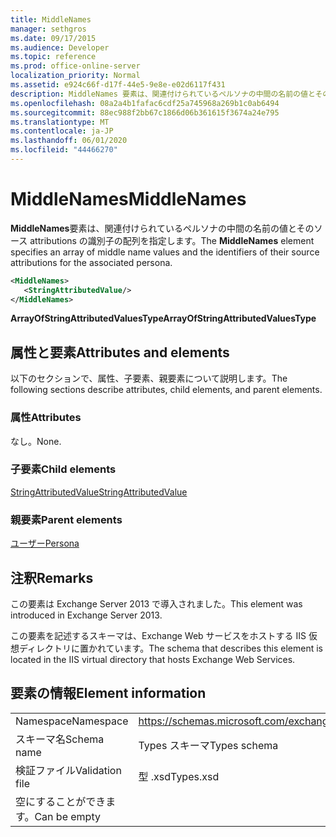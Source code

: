 ```yaml
---
title: MiddleNames
manager: sethgros
ms.date: 09/17/2015
ms.audience: Developer
ms.topic: reference
ms.prod: office-online-server
localization_priority: Normal
ms.assetid: e924c66f-d17f-44e5-9e8e-e02d6117f431
description: MiddleNames 要素は、関連付けられているペルソナの中間の名前の値とそのソース attributions の識別子の配列を指定します。
ms.openlocfilehash: 08a2a4b1fafac6cdf25a745968a269b1c0ab6494
ms.sourcegitcommit: 88ec988f2bb67c1866d06b361615f3674a24e795
ms.translationtype: MT
ms.contentlocale: ja-JP
ms.lasthandoff: 06/01/2020
ms.locfileid: "44466270"
---
```

# <a name="middlenames"></a><span data-ttu-id="acf6d-103">MiddleNames</span><span class="sxs-lookup"><span data-stu-id="acf6d-103">MiddleNames</span></span>

<span data-ttu-id="acf6d-104">**MiddleNames**要素は、関連付けられているペルソナの中間の名前の値とそのソース attributions の識別子の配列を指定します。</span><span class="sxs-lookup"><span data-stu-id="acf6d-104">The **MiddleNames** element specifies an array of middle name values and the identifiers of their source attributions for the associated persona.</span></span> 
  
```XML
<MiddleNames>
   <StringAttributedValue/>
</MiddleNames>
```

 <span data-ttu-id="acf6d-105">**ArrayOfStringAttributedValuesType**</span><span class="sxs-lookup"><span data-stu-id="acf6d-105">**ArrayOfStringAttributedValuesType**</span></span>
## <a name="attributes-and-elements"></a><span data-ttu-id="acf6d-106">属性と要素</span><span class="sxs-lookup"><span data-stu-id="acf6d-106">Attributes and elements</span></span>

<span data-ttu-id="acf6d-107">以下のセクションで、属性、子要素、親要素について説明します。</span><span class="sxs-lookup"><span data-stu-id="acf6d-107">The following sections describe attributes, child elements, and parent elements.</span></span>
  
### <a name="attributes"></a><span data-ttu-id="acf6d-108">属性</span><span class="sxs-lookup"><span data-stu-id="acf6d-108">Attributes</span></span>

<span data-ttu-id="acf6d-109">なし。</span><span class="sxs-lookup"><span data-stu-id="acf6d-109">None.</span></span>
  
### <a name="child-elements"></a><span data-ttu-id="acf6d-110">子要素</span><span class="sxs-lookup"><span data-stu-id="acf6d-110">Child elements</span></span>

[<span data-ttu-id="acf6d-111">StringAttributedValue</span><span class="sxs-lookup"><span data-stu-id="acf6d-111">StringAttributedValue</span></span>](stringattributedvalue.md)
  
### <a name="parent-elements"></a><span data-ttu-id="acf6d-112">親要素</span><span class="sxs-lookup"><span data-stu-id="acf6d-112">Parent elements</span></span>

[<span data-ttu-id="acf6d-113">ユーザー</span><span class="sxs-lookup"><span data-stu-id="acf6d-113">Persona</span></span>](persona.md)
  
## <a name="remarks"></a><span data-ttu-id="acf6d-114">注釈</span><span class="sxs-lookup"><span data-stu-id="acf6d-114">Remarks</span></span>

<span data-ttu-id="acf6d-115">この要素は Exchange Server 2013 で導入されました。</span><span class="sxs-lookup"><span data-stu-id="acf6d-115">This element was introduced in Exchange Server 2013.</span></span>
  
<span data-ttu-id="acf6d-116">この要素を記述するスキーマは、Exchange Web サービスをホストする IIS 仮想ディレクトリに置かれています。</span><span class="sxs-lookup"><span data-stu-id="acf6d-116">The schema that describes this element is located in the IIS virtual directory that hosts Exchange Web Services.</span></span>
  
## <a name="element-information"></a><span data-ttu-id="acf6d-117">要素の情報</span><span class="sxs-lookup"><span data-stu-id="acf6d-117">Element information</span></span>

|||
|:-----|:-----|
|<span data-ttu-id="acf6d-118">Namespace</span><span class="sxs-lookup"><span data-stu-id="acf6d-118">Namespace</span></span>  <br/> |https://schemas.microsoft.com/exchange/services/2006/types  <br/> |
|<span data-ttu-id="acf6d-119">スキーマ名</span><span class="sxs-lookup"><span data-stu-id="acf6d-119">Schema name</span></span>  <br/> |<span data-ttu-id="acf6d-120">Types スキーマ</span><span class="sxs-lookup"><span data-stu-id="acf6d-120">Types schema</span></span>  <br/> |
|<span data-ttu-id="acf6d-121">検証ファイル</span><span class="sxs-lookup"><span data-stu-id="acf6d-121">Validation file</span></span>  <br/> |<span data-ttu-id="acf6d-122">型 .xsd</span><span class="sxs-lookup"><span data-stu-id="acf6d-122">Types.xsd</span></span>  <br/> |
|<span data-ttu-id="acf6d-123">空にすることができます。</span><span class="sxs-lookup"><span data-stu-id="acf6d-123">Can be empty</span></span>  <br/> ||
   

